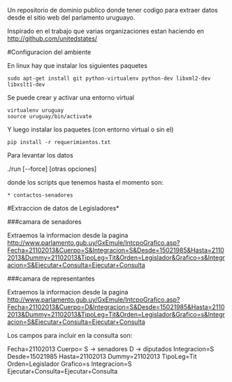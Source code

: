 Un repositorio de dominio publico donde tener codigo para extraer datos desde el sitio web del parlamento uruguayo.

Inspirado en el trabajo que varias organizaciones estan haciendo en http://github.com/unitedstates/

#Configuracion del ambiente

En linux hay que instalar los siguientes paquetes

    sudo apt-get install git python-virtualenv python-dev libxml2-dev libxslt1-dev

Se puede crear y activar una entorno virtual

    virtualenv uruguay
    source uruguay/bin/activate

Y luego instalar los paquetes (con entorno virtual o sin el)

    pip install -r requerimientos.txt

Para levantar los datos

  ./run <nombre-del-script> [--force] [otras opciones]


donde los scripts que tenemos hasta el momento son:

    * contactos-senadores


#Extraccion de datos de Legisladores*


###camara de senadores

Extraemos la informacion desde la pagina http://www.parlamento.gub.uy/GxEmule/IntcpoGrafico.asp?Fecha=21102013&Cuerpo=S&Integracion=S&Desde=15021985&Hasta=21102013&Dummy=21102013&TipoLeg=Tit&Orden=Legislador&Grafico=s&Integracion=S&Ejecutar+Consulta=Ejecutar+Consulta

###camara de representantes

Extraemos la informacion desde la pagina http://www.parlamento.gub.uy/GxEmule/IntcpoGrafico.asp?Fecha=21102013&Cuerpo=D&Integracion=S&Desde=15021985&Hasta=21102013&Dummy=21102013&TipoLeg=Tit&Orden=Legislador&Grafico=s&Integracion=S&Ejecutar+Consulta=Ejecutar+Consulta

Los campos para incluir en la consulta son:

Fecha=21102013
Cuerpo=
       S -> senadores
       D -> diputados
Integracion=S
Desde=15021985
Hasta=21102013
Dummy=21102013
TipoLeg=Tit
Orden=Legislador
Grafico=s
Integracion=S
Ejecutar+Consulta=Ejecutar+Consulta
